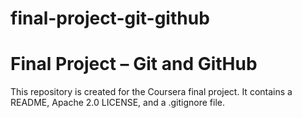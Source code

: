 # final-project-git-github
# Final Project – Git and GitHub
This repository is created for the Coursera final project. It contains a README, Apache 2.0 LICENSE, and a .gitignore file.
